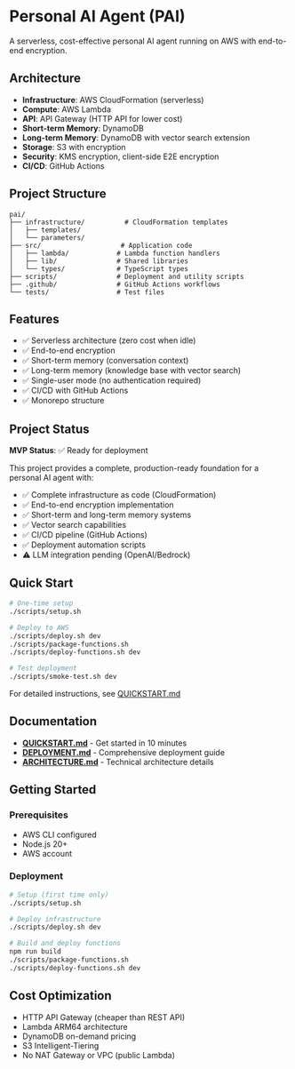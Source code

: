 # Personal AI Agent (PAI)

A serverless, cost-effective personal AI agent running on AWS with end-to-end encryption.

## Architecture

- **Infrastructure**: AWS CloudFormation (serverless)
- **Compute**: AWS Lambda
- **API**: API Gateway (HTTP API for lower cost)
- **Short-term Memory**: DynamoDB
- **Long-term Memory**: DynamoDB with vector search extension
- **Storage**: S3 with encryption
- **Security**: KMS encryption, client-side E2E encryption
- **CI/CD**: GitHub Actions

## Project Structure

```
pai/
├── infrastructure/          # CloudFormation templates
│   ├── templates/
│   └── parameters/
├── src/                    # Application code
│   ├── lambda/            # Lambda function handlers
│   ├── lib/               # Shared libraries
│   └── types/             # TypeScript types
├── scripts/               # Deployment and utility scripts
├── .github/               # GitHub Actions workflows
└── tests/                 # Test files
```

## Features

- ✅ Serverless architecture (zero cost when idle)
- ✅ End-to-end encryption
- ✅ Short-term memory (conversation context)
- ✅ Long-term memory (knowledge base with vector search)
- ✅ Single-user mode (no authentication required)
- ✅ CI/CD with GitHub Actions
- ✅ Monorepo structure

## Project Status

**MVP Status**: ✅ Ready for deployment

This project provides a complete, production-ready foundation for a personal AI agent with:
- ✅ Complete infrastructure as code (CloudFormation)
- ✅ End-to-end encryption implementation
- ✅ Short-term and long-term memory systems
- ✅ Vector search capabilities
- ✅ CI/CD pipeline (GitHub Actions)
- ✅ Deployment automation scripts
- ⚠️  LLM integration pending (OpenAI/Bedrock)

## Quick Start

```bash
# One-time setup
./scripts/setup.sh

# Deploy to AWS
./scripts/deploy.sh dev
./scripts/package-functions.sh
./scripts/deploy-functions.sh dev

# Test deployment
./scripts/smoke-test.sh dev
```

For detailed instructions, see [QUICKSTART.md](./QUICKSTART.md)

## Documentation

- **[QUICKSTART.md](./QUICKSTART.md)** - Get started in 10 minutes
- **[DEPLOYMENT.md](./DEPLOYMENT.md)** - Comprehensive deployment guide
- **[ARCHITECTURE.md](./ARCHITECTURE.md)** - Technical architecture details

## Getting Started

### Prerequisites

- AWS CLI configured
- Node.js 20+
- AWS account

### Deployment

```bash
# Setup (first time only)
./scripts/setup.sh

# Deploy infrastructure
./scripts/deploy.sh dev

# Build and deploy functions
npm run build
./scripts/package-functions.sh
./scripts/deploy-functions.sh dev
```

## Cost Optimization

- HTTP API Gateway (cheaper than REST API)
- Lambda ARM64 architecture
- DynamoDB on-demand pricing
- S3 Intelligent-Tiering
- No NAT Gateway or VPC (public Lambda)
